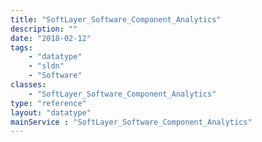 ```yaml
---
title: "SoftLayer_Software_Component_Analytics"
description: ""
date: "2018-02-12"
tags:
    - "datatype"
    - "sldn"
    - "Software"
classes:
    - "SoftLayer_Software_Component_Analytics"
type: "reference"
layout: "datatype"
mainService : "SoftLayer_Software_Component_Analytics"
---
```

